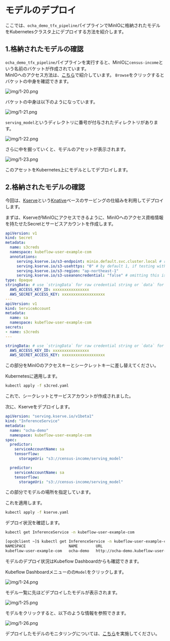 # モデルのデプロイ

ここでは、`ocha_demo_tfx_pipeline`パイプラインでMinIOに格納されたモデルをKubernetesクラスタ上にデプロイする方法を紹介します。  

## 1.格納されたモデルの確認

`ocha_demo_tfx_pipeline`パイプラインを実行すると、MinIOに`census-income`という名前のバケットが作成されています。  
MinIOへのアクセス方法は、[こちら](../README.md#2-2-minio-operatorおよびminioのインストール)で紹介しています。
`Browse`をクリックするとバケットの中身を確認できます。  

![img/1-20.png](../img/1-20.png)

バケットの中身は以下のようになっています。  

![img/1-21.png](../img/1-21.png)

`serving_model`というディレクトリに番号が付与されたディレクトリがあります。  

![img/1-22.png](../img/1-22.png)

さらに中を掘っていくと、モデルのアセットが表示されます。  

![img/1-23.png](../img/1-23.png)

このアセットをKubernetes上にモデルとしてデプロイします。  

## 2.格納されたモデルの確認

今回は、[Kserve](https://github.com/kserve/website/)という[Knative](https://github.com/knative/docs)ベースのサービングの仕組みを利用してデプロイします。  

まずは、KserveがMinIOにアクセスできるように、MinIOへのアクセス資格情報を持たせたSecretとサービスアカウントを作成します。  

```yaml
apiVersion: v1
kind: Secret
metadata:
  name: s3creds
  namespace: kubeflow-user-example-com
  annotations:
     serving.kserve.io/s3-endpoint: minio.default.svc.cluster.local # replace with your s3 endpoint e.g minio-service.kubeflow:9000
     serving.kserve.io/s3-usehttps: "0" # by default 1, if testing with minio you can set to 0
     serving.kserve.io/s3-region: "ap-northeast-1"
     serving.kserve.io/s3-useanoncredential: "false" # omitting this is the same as false, if true will ignore provided credential and use anonymous credentials
type: Opaque
stringData: # use `stringData` for raw credential string or `data` for base64 encoded string
  AWS_ACCESS_KEY_ID: xxxxxxxxxxxxxxxx
  AWS_SECRET_ACCESS_KEY: xxxxxxxxxxxxxxxxxxx
---
apiVersion: v1
kind: ServiceAccount
metadata:
  name: sa
  namespace: kubeflow-user-example-com
secrets:
- name: s3creds
---
```

```yaml
stringData: # use `stringData` for raw credential string or `data` for base64 encoded string
  AWS_ACCESS_KEY_ID: xxxxxxxxxxxxxxxx
  AWS_SECRET_ACCESS_KEY: xxxxxxxxxxxxxxxxxxx
```

この部分をMinIOのアクセスキーとシークレットキーに差し替えてください。  

Kubernetesに適用します。  

```sh
kubectl apply -f s3cred.yaml
```

これで、シークレットとサービスアカウントが作成されました。  

次に、Kserveをデプロイします。  

```yaml
apiVersion: "serving.kserve.io/v1beta1"
kind: "InferenceService"
metadata:
  name: "ocha-demo"
  namespace: kubeflow-user-example-com
spec:
  predictor:
    serviceAccountName: sa
    tensorflow:
      storageUri: "s3://census-income/serving_model"
```

```yaml
  predictor:
    serviceAccountName: sa
    tensorflow:
      storageUri: "s3://census-income/serving_model"
```

この部分でモデルの場所を指定しています。  

これを適用します。  

```sh
kubectl apply -f kserve.yaml
```

デプロイ状況を確認します。  

```sh
kubectl get InferenceService -n kubeflow-user-example-com
```

```sh
[opc@client ~]$ kubectl get InferenceService -n kubeflow-user-example-com
NAMESPACE                   NAME        URL                                                      READY   PREV   LATEST   PREVROLLEDOUTREVISION   LATESTREADYREVISION                 AGE
kubeflow-user-example-com   ocha-demo   http://ocha-demo.kubeflow-user-example-com.example.com   True           100                              ocha-demo-predictor-default-00001   6s
```

モデルのデプロイ状況はKubeflow Dashboardからも確認できます。  

Kubeflow Dashboardメニューのの`Model`をクリックします。  

![img/1-24.png](../img/1-24.png)

モデル一覧に先ほどデプロイしたモデルが表示されます。  

![img/1-25.png](../img/1-25.png)

モデルをクリックすると、以下のような情報を参照できます。  

![img/1-26.png](../img/1-26.png)

デプロイしたモデルのモニタリングについては、[こちら](../metrics/README.md)を実施してください。
